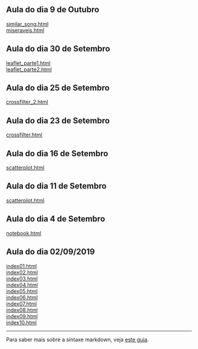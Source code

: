 ## Aula do dia 9 de Outubro
[similar_song.html](d3_network/conexao/index.html)<br>
[miseraveis.html](d3_network/miseraveis/index.html)<br>


## Aula do dia 30 de Setembro
[leaflet_parte1.html](d3_leaflet/terremoto/index.html)<br>
[leaflet_parte2.html](d3_leaflet/crimes/index.html)<br>


## Aula do dia 25 de Setembro
[crossfilter_2.html](d3_crossfilter_2/index.html)<br>

## Aula do dia 23 de Setembro
[crossfilter.html](d3_crossfilter/index.html)<br>

## Aula do dia 16 de Setembro
[scatterplot.html](d3_update/scatterplot.html)<br>

## Aula do dia 11 de Setembro
[scatterplot.html](d3_scale/scatterplot.html)<br>


## Aula do dia 4 de Setembro
[notebook.html](d3_intro/notebook.html)<br>

## Aula do dia 02/09/2019
[index01.html](basic/index01.html)<br>
[index02.html](basic/index02.html)<br>
[index03.html](basic/index03.html)<br>
[index04.html](basic/index04.html)<br>
[index05.html](basic/index05.html)<br>
[index06.html](basic/index06.html)<br>
[index07.html](basic/index07.html)<br>
[index08.html](basic/index08.html)<br>
[index09.html](basic/index09.html)<br>
[index10.html](basic/index10.html)<br>

---

Para saber mais sobre a sintaxe markdown, veja [este guia](https://guides.github.com/features/mastering-markdown/).
